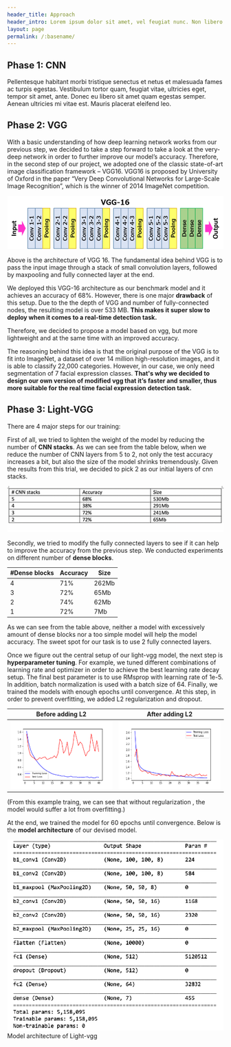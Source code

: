 ```yaml
---
header_title: Approach
header_intro: Lorem ipsum dolor sit amet, vel feugiat nunc. Non libero ornare lectus, id in ante nam erat sollicitudin ut, ac mi. Adipisicing at euismod ac. Id eleifend massa morbi, odio dis, mauris elit facilisi. Ultrices purus, leo suscipit lorem nulla vitae hendrerit nam, ut non.
layout: page
permalink: /:basename/
---
```

## Phase 1: CNN

Pellentesque habitant morbi tristique senectus et netus et malesuada fames ac turpis egestas. Vestibulum tortor quam, feugiat vitae, ultricies eget, tempor sit amet, ante. Donec eu libero sit amet quam egestas semper. Aenean ultricies mi vitae est. Mauris placerat eleifend leo.

## Phase 2: VGG

With a basic understanding of how deep learning network works from our previous step, we decided to take a step forward to take a look at the very-deep network in order to further improve our model’s accuracy. Therefore, in the second step of our project, we adopted one of the classic state-of-art image classification  framework – VGG16. VGG16 is proposed by University of Oxford in the paper “Very Deep Convolutional Networks for Large-Scale Image Recognition”, which is the winner of 2014 ImageNet competition.

![Cannot display](https://github.com/LynetteGao/639-project/blob/LynetteGao-main-page/pages/vgg16.png?raw=true)

Above is the architecture of VGG 16. The fundamental idea behind VGG is to pass the input image through a stack of small convolution layers, followed by maxpooling and fully connected layer at the end. 

We deployed this VGG-16 architecture as our benchmark model and it achieves an accuracy of 68%. However, there is one major **drawback** of this setup. Due to the the depth of VGG and number of fully-connected nodes, the resulting model is over 533 MB. **This makes it super slow to deploy when it comes to a real-time detection  task.**

Therefore, we decided to propose a model based on vgg, but more lightweight and at the same time with an improved accuracy.

The reasoning behind this idea is that the original purpose of the VGG is to fit into ImageNet, a dataset of over 14 million high-resolution images, and it is able to classify 22,000 categories. However, in our case, we only need segmentation of 7 facial expression classes. **That's why we decided to design our own version of modified vgg that it’s faster and smaller, thus more suitable for the real time facial expression detection task.**

## Phase 3: Light-VGG

There are 4 major steps for our training:

First of all, we tried to lighten the weight of the model by reducing the number of **CNN stacks**. As we can see from the table below, when we reduce the number of CNN layers from 5 to 2, not only the test accuracy increases a bit, but also the size of the model shrinks tremendously. Given the results from this trial, we decided to pick 2 as our initial layers of cnn stacks.

![Cannot display](https://github.com/LynetteGao/639-project/blob/LynetteGao-main-page/pages/table1.png?raw=true)

Secondly, we tried to modify the fully connected layers to see if it can help to improve the accuracy from the previous step. We conducted experiments on different number of **dense blocks**.

|#Dense blocks   	| Accuracy 	| Size  	|
|---	|----------	|-------	|
| 4 	| 71%      	| 262Mb 	|
| 3 	| 72%      	| 65Mb  	|
| 2 	| 74%      	| 62Mb  	|
| 1 	| 72%      	| 7Mb   	|

As we can see from the table above, neither a model with excessively amount of dense blocks nor  a too simple model will help the model accuracy. The sweet spot for our task is to use 2 fully connected layers.

Once we figure out the central setup of our light-vgg model, the next step is **hyperparameter tuning**.  For example, we tuned different combinations of learning rate and optimizer in order to achieve the best learning rate decay setup. The final best parameter is to use RMsprop with learning rate of 1e-5. In addition, batch normalization is used with a batch size of 64.
Finally, we trained the models with enough epochs until convergence. At this step, in order to prevent overfitting, we added L2 regularization and dropout. 


Before adding L2            |  After adding L2
:-------------------------:|:-------------------------:
![](https://github.com/LynetteGao/639-project/blob/LynetteGao-main-page/pages/before.png?raw=true)  |  ![](https://github.com/LynetteGao/639-project/blob/LynetteGao-main-page/pages/after.png?raw=true)

(From this example traing, we can see that without regularization , the model would suffer a lot from overfitting.)

At the end, we trained the model for 60 epochs until convergence. Below is the **model architecture** of our devised model.


![](https://github.com/LynetteGao/639-project/blob/LynetteGao-main-page/pages/architecture.png?raw=true)
                    Model architecture of Light-vgg 